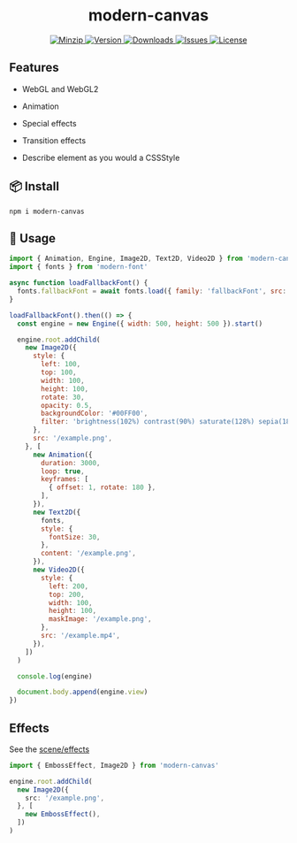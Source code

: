 <h1 align="center">modern-canvas</h1>

<p align="center">
  <a href="https://unpkg.com/modern-canvas">
    <img src="https://img.shields.io/bundlephobia/minzip/modern-canvas" alt="Minzip">
  </a>
  <a href="https://www.npmjs.com/package/modern-canvas">
    <img src="https://img.shields.io/npm/v/modern-canvas.svg" alt="Version">
  </a>
  <a href="https://www.npmjs.com/package/modern-canvas">
    <img src="https://img.shields.io/npm/dm/modern-canvas" alt="Downloads">
  </a>
  <a href="https://github.com/qq15725/modern-canvas/issues">
    <img src="https://img.shields.io/github/issues/qq15725/modern-canvas" alt="Issues">
  </a>
  <a href="https://github.com/qq15725/modern-canvas/blob/main/LICENSE">
    <img src="https://img.shields.io/npm/l/modern-canvas.svg" alt="License">
  </a>
</p>

## Features

- WebGL and WebGL2

- Animation

- Special effects

- Transition effects

- Describe element as you would a CSSStyle

## 📦 Install

```shell
npm i modern-canvas
```

## 🦄 Usage

```javascript
import { Animation, Engine, Image2D, Text2D, Video2D } from 'modern-canvas'
import { fonts } from 'modern-font'

async function loadFallbackFont() {
  fonts.fallbackFont = await fonts.load({ family: 'fallbackFont', src: '/fallback.woff' })
}

loadFallbackFont().then(() => {
  const engine = new Engine({ width: 500, height: 500 }).start()

  engine.root.addChild(
    new Image2D({
      style: {
        left: 100,
        top: 100,
        width: 100,
        height: 100,
        rotate: 30,
        opacity: 0.5,
        backgroundColor: '#00FF00',
        filter: 'brightness(102%) contrast(90%) saturate(128%) sepia(18%)',
      },
      src: '/example.png',
    }, [
      new Animation({
        duration: 3000,
        loop: true,
        keyframes: [
          { offset: 1, rotate: 180 },
        ],
      }),
      new Text2D({
        fonts,
        style: {
          fontSize: 30,
        },
        content: '/example.png',
      }),
      new Video2D({
        style: {
          left: 200,
          top: 200,
          width: 100,
          height: 100,
          maskImage: '/example.png',
        },
        src: '/example.mp4',
      }),
    ])
  )

  console.log(engine)

  document.body.append(engine.view)
})
```

## Effects

See the [scene/effects](./src/scene/effects)

```typescript
import { EmbossEffect, Image2D } from 'modern-canvas'

engine.root.addChild(
  new Image2D({
    src: '/example.png',
  }, [
    new EmbossEffect(),
  ])
)
```
